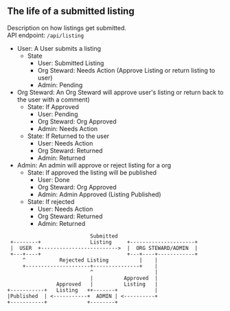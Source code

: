 ## The life of a submitted listing
Description on how listings get submitted.    
API endpoint: ````/api/listing````

* User: A User submits a listing    
    * State    
        * User: Submitted Listing    
        * Org Steward: Needs Action (Approve Listing or return listing to user)    
        * Admin: Pending    
* Org Steward: An Org Steward will approve user's listing or return back to the user with a comment)    
    * State: If Approved    
        * User: Pending    
        * Org Steward: Org Approved    
        * Admin: Needs Action    
    * State: If Returned to the user    
        * User: Needs Action    
        * Org Steward: Returned    
        * Admin: Returned    
* Admin: An admin will approve or reject listing for a org    
    * State: If approved the listing will be published   
        * User: Done    
        * Org Steward: Org Approved    
        * Admin: Admin Approved (Listing Published)    
    * State: If rejected    
        * User: Needs Action    
        * Org Steward: Returned   
        * Admin: Returned    

````
                           Submitted
 +--------+                Listing     +---------------------+
 |  USER  +------------------------->  |  ORG STEWARD/ADMIN  |
 +---+----+                            +---+----+------------+
     ^           Rejected Listing          |    |
     +---------------------+---------------+    |
                           ^                    |
                           |          Approved  |
                Approved   |          Listing   |
+-----------+   Listing   ++-------+            |
|Published  | <-----------+  ADMIN | <----------+
+-----------+             +--------+
````
